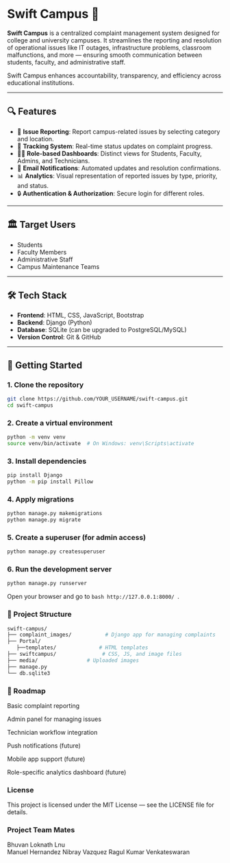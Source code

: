 # Swift Campus 🚀

**Swift Campus** is a centralized complaint management system designed for college and university campuses. It streamlines the reporting and resolution of operational issues like IT outages, infrastructure problems, classroom malfunctions, and more — ensuring smooth communication between students, faculty, and administrative staff.

Swift Campus enhances accountability, transparency, and efficiency across educational institutions.

---

## 🔍 Features

- 📌 **Issue Reporting**: Report campus-related issues by selecting category and location.
- 📅 **Tracking System**: Real-time status updates on complaint progress.
- 🧑‍💼 **Role-based Dashboards**: Distinct views for Students, Faculty, Admins, and Technicians.
- 📨 **Email Notifications**: Automated updates and resolution confirmations.
- 📊 **Analytics**: Visual representation of reported issues by type, priority, and status.
- 🔒 **Authentication & Authorization**: Secure login for different roles.

---

## 🏛️ Target Users

- Students  
- Faculty Members  
- Administrative Staff  
- Campus Maintenance Teams  

---

## 🛠️ Tech Stack

- **Frontend**: HTML, CSS, JavaScript, Bootstrap  
- **Backend**: Django (Python)  
- **Database**: SQLite (can be upgraded to PostgreSQL/MySQL)  
- **Version Control**: Git & GitHub  


---

## 🚀 Getting Started

### 1. Clone the repository
```bash
git clone https://github.com/YOUR_USERNAME/swift-campus.git
cd swift-campus
```
### 2. Create a virtual environment
```bash
python -m venv venv
source venv/bin/activate  # On Windows: venv\Scripts\activate
```
### 3. Install dependencies
```bash
pip install Django
python -m pip install Pillow
```
### 4. Apply migrations
```bash
python manage.py makemigrations
python manage.py migrate
```
### 5. Create a superuser (for admin access)
```bash
python manage.py createsuperuser
```
### 6. Run the development server
```bash
python manage.py runserver
```
Open your browser and go to ```bash http://127.0.0.1:8000/ ```.

### 📁 Project Structure
```bash
swift-campus/
├── complaint_images/           # Django app for managing complaints
├── Portal/           
   ├──templates/              # HTML templates
├── swiftcampus/               # CSS, JS, and image files
├── media/                # Uploaded images
├── manage.py
└── db.sqlite3
```
### 📌 Roadmap
 Basic complaint reporting

 Admin panel for managing issues

 Technician workflow integration

 Push notifications (future)

 Mobile app support (future)

 Role-specific analytics dashboard (future)

### License
This project is licensed under the MIT License — see the LICENSE file for details.

### Project Team Mates
Bhuvan Loknath Lnu  
Manuel Hernandez
Nibray Vazquez 
Ragul Kumar Venkateswaran 

